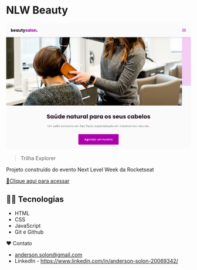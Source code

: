 # NLW Beauty

![preview](./.github/preview.png)

> Trilha Explorer

Projeto construído do evento Next Level Week da Rocketseat

[🔗Clique aqui para acessar](https://andersonsolon.github.io/NLW-beauty/)

## 🧑‍💻 Tecnologias

- HTML
- CSS
- JavaScript
- Git e Github

❤️ Contato

- anderson.solon@gmail.com
- LinkedIn - https://www.linkedin.com/in/anderson-solon-20069342/
